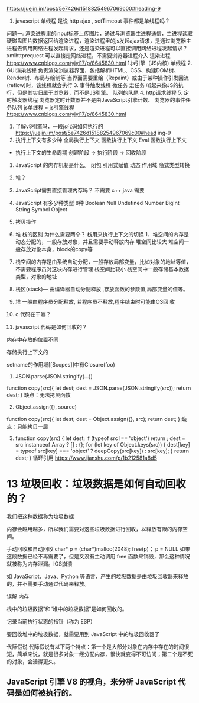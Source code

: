 https://juejin.im/post/5e7426d15188254967069c00#heading-9

1. javascript 单线程  是说 http ajax , setTimeout 事件都是单线程吗？

问题一: 渲染进程里的input标签上传图片，通过与浏览器主进程通信，主进程读取硬磁盘图片数据返回给渲染进程，渲染进程里的js发起ajax请求，是通过浏览器主进程去调用网络进程发起请求，还是渲染进程可以直接调用网络进程发起请求？
  xmlhttprequest 可以直接走网络进程，不需要浏览器进程介入
渲染进程
  https://www.cnblogs.com/yiyi17/p/8645830.html
  1.js引擎（JS内核) 单线程
  2. GUI渲染线程 
    负责渲染浏览器界面，包括解析HTML、CSS、构建DOM树、Render树、布局与绘制等
    当界面需要重绘（Repaint）或由于某种操作引发回流(reflow)时，该线程就会执行
  3. 事件触发线程 微任务 宏任务
    听起来像JS的执行，但是其实归属于浏览器，而不是JS引擎。
      队列的队尾
  4. http请求线程 
  5. 定时触发器线程  浏览器定时计数器并不是由JavaScript引擎计数、
浏览器的事件任务队列
  js单线程 = js引擎线程
  https://www.cnblogs.com/yiyi17/p/8645830.html

1. 了解v8引擎吗，一段js代码如何执行的  https://juejin.im/post/5e7426d15188254967069c00#head  ing-9
2. 执行上下文有多少种 全局执行上下文 函数执行上下文 Eval 函数执行上下文  
  - 执行上下文的生命周期
    创建阶段 → 执行阶段 → 回收阶段
1. JavaScript 的内存机制是什么。
  闭包  引用式赋值  动态  作用域 隐式类型转换 
2. 堆？
3. JavaScript需要直接管理内存吗？
  不需要   c++  java 需要
4. JavaScript 有多少种类型  8种
  Boolean  Null   Undefined  Number   BigInt 
  String  Symbol  Object 
5. 拷贝操作 
5. 堆  栈的区别   为什么需要两个？ 
  栈用来执行上下文的切换
  1、堆空间的内存是动态分配的，一般存放对象，并且需要手动释放内存  堆空间比较大 堆空间一般存放对象本身，block的copy等
  2. 栈空间的内存是由系统自动分配，一般存放局部变量，比如对象的地址等值，不需要程序员对这块内存进行管理 栈空间比较小 栈空间中一般存储基本数据类型，对象的地址
  1. 栈区(stack)— 由编译器自动分配释放 ,存放函数的参数值,局部变量的值等。
  2. 堆  一般由程序员分配释放, 若程序员不释放,程序结束时可能由OS回 收

6. c 代码在干嘛？ 
7. javascript 代码是如何回收的？

 内存中存放的位置不同 

 存储执行上下文的

 setname的作用域[[Scopes]]中有Closure(foo)


 1. JSON.parse(JSON.stringify(...))

function copy(src){
let dest;
dest = JSON.parse(JSON.stringify(src));
return dest;
}
缺点：无法拷贝函数

2. Object.assign({}, source)

function copy(src){
let dest;
dest = Object.assign({}, src);
return dest;
}
缺点：只能拷贝一层

3. function copy(src) {
let dest;
        if (typeof src !== 'object') return ;
        dest = src instanceof Array ? [] : {};
        for (let key of Object.keys(src)) {
            dest[key] = typeof src[key] === 'object' ? deepCopy(src[key]) : src[key];
        }
        return dest;
}
循环引用
https://www.jianshu.com/p/1b212581a8d5  


# 13 垃圾回收：垃圾数据是如何自动回收的？

我们把这种数据称为垃圾数据

内存会越用越多，所以我们需要对这些垃圾数据进行回收，以释放有限的内存空间。

手动回收和自动回收
char* p = (char*)malloc(2048);
free(p)；
p = NULL 
如果这段数据已经不再需要了，但是又没有主动调用 free 函数来销毁，那么这种情况就被称为内存泄漏。IOS崩溃

如 JavaScript、Java、Python 等语言，产生的垃圾数据是由垃圾回收器来释放的，并不需要手动通过代码来释放。

误解 内存

栈中的垃圾数据”和“堆中的垃圾数据”是如何回收的。

记录当前执行状态的指针（称为 ESP）

要回收堆中的垃圾数据，就需要用到 JavaScript 中的垃圾回收器了

代际假说
代际假说有以下两个特点：第一个是大部分对象在内存中存在的时间很短，简单来说，就是很多对象一经分配内存，很快就变得不可访问；第二个是不死的对象，会活得更久。


## JavaScript 引擎 V8 的视角，来分析 JavaScript 代码是如何被执行的。

